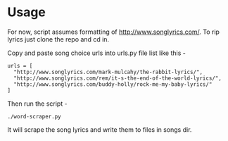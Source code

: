 Usage                                                                                                                                                                                
=======

For now, script assumes formatting of http://www.songlyrics.com/.  To rip lyrics just clone the repo and cd in.

Copy and paste song choice urls into urls.py file list like this -

    urls = [
      "http://www.songlyrics.com/mark-mulcahy/the-rabbit-lyrics/",
      "http://www.songlyrics.com/rem/it-s-the-end-of-the-world-lyrics/",
      "http://www.songlyrics.com/buddy-holly/rock-me-my-baby-lyrics/"
    ]

Then run the script -

    ./word-scraper.py

It will scrape the song lyrics and write them to files in songs dir.

